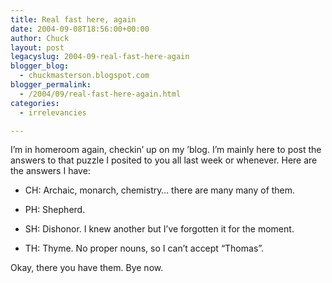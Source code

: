 ```yaml
---
title: Real fast here, again
date: 2004-09-08T18:56:00+00:00
author: Chuck
layout: post
legacyslug: 2004-09-real-fast-here-again
blogger_blog:
  - chuckmasterson.blogspot.com
blogger_permalink:
  - /2004/09/real-fast-here-again.html
categories:
  - irrelevancies

---
```

I’m in homeroom again, checkin’ up on my ’blog. I’m mainly here to post the answers to that puzzle I posited to you all last week or whenever. Here are the answers I have:

- CH: Archaic, monarch, chemistry… there are many many of them.

- PH: Shepherd.

- SH: Dishonor. I knew another but I’ve forgotten it for the moment.

- TH: Thyme. No proper nouns, so I can’t accept “Thomas”.

Okay, there you have them. Bye now.
